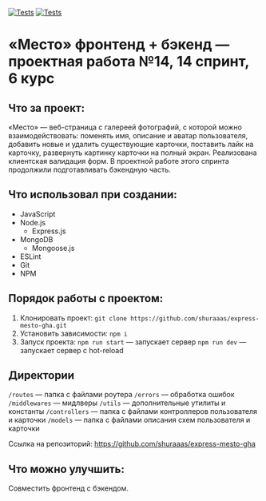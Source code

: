 [![Tests](../../actions/workflows/tests-13-sprint.yml/badge.svg)](../../actions/workflows/tests-13-sprint.yml) [![Tests](../../actions/workflows/tests-14-sprint.yml/badge.svg)](../../actions/workflows/tests-14-sprint.yml)
# «Место» фронтенд + бэкенд — проектная работа №14, 14 спринт, 6 курс

## Что за проект:

«Место» — веб-страница с галереей фотографий, с которой можно взаимодействовать:
поменять имя, описание и аватар пользователя, добавить новые и удалить существующие карточки, поставить лайк на карточку, развернуть картинку карточки на полный экран. Реализована клиентская валидация форм.
В проектной работе этого спринта продолжили подготавливать бэкендную часть.

## Что использовал при создании:

* JavaScript
* Node.js
  * Express.js
* MongoDB
  * Mongoose.js
* ESLint
* Git
* NPM

## Порядок работы с проектом:

1. Клонировать проект:
  `git clone https://github.com/shuraaas/express-mesto-gha.git`
2. Установить зависимости:
  `npm i`
3. Запуск проекта:
  `npm run start` — запускает сервер
  `npm run dev` — запускает сервер с hot-reload

## Директории

`/routes` — папка с файлами роутера
`/errors` — обработка ошибок
`/middlewares` — мидлверы
`/utils` — дополнительные утилиты и константы
`/controllers` — папка с файлами контроллеров пользователя и карточки
`/models` — папка с файлами описания схем пользователя и карточки

Ссылка на репозиторий: https://github.com/shuraaas/express-mesto-gha

## Что можно улучшить:

Совместить фронтенд с бэкендом.
